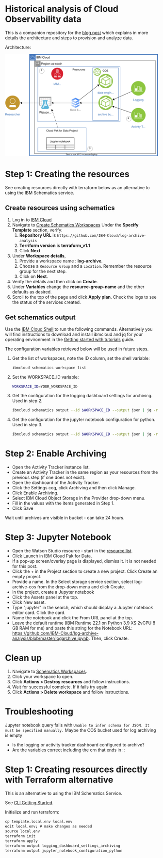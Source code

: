 # Historical analysis of Cloud Observability data
This is a companion repository for the [blog post](https://www.ibm.com/cloud/blog/historical-analysis-of-cloud-observability-data) which explains in more details the architecture and steps to provision and analyze data.

Architecture:

![image](./drawio/log-archive-architecture.svg)



# Step 1: Creating the resources
See creating resources directly with terraform below as an alternative to using the IBM Schematics service.

## Create resources using schematics

1. Log in to [IBM Cloud](https://cloud.ibm.com/)
1. Navigate to [Create Schematics Workspaces](https://cloud.ibm.com/schematics/workspaces/create) Under the **Specify Template** section, verify:
   1. **Repository URL** is `https://github.com/IBM-Cloud/log-archive-analysis`
   1. **Terriform version** is **terraform_v1.1**
   1. Click **Next**
2. Under **Workspace details**,
   1. Provide a workspace name : **log-archive**.
   2. Choose a `Resource Group` and a `Location`.  Remember the resource group for the next step.
   3. Click on **Next**.
3. Verify the details and then click on **Create**.
4. Under **Variables** change the **resource-group-name** and the other defaults as desired. 
7. Scroll to the top of the page and click **Apply plan**. Check the logs to see the status of the services created.

## Get schematics output

Use the [IBM Cloud Shell](https://cloud.ibm.com/shell) to run the following commands.  Alternatively you will find instructions to download and install ibmcloud and jq for your operating environment in the [Getting started with tutorials](https://cloud.ibm.com/docs/solution-tutorials?topic=solution-tutorials-tutorials) guide.

The configuration variables retrieved below will be used in future steps.

1. Get the list of workspaces, note the ID column, set the shell variable:
   ```sh
   ibmcloud schematics workspace list
   ```
1. Set the WORKSPACE_ID variable:

   ```sh
   WORKSPACE_ID=YOUR_WORKSPACE_ID
   ```
1. Get the configuration for the logging dashboard settings for archiving.  Used in step 2.
   ```sh
   ibmcloud schematics output --id $WORKSPACE_ID --output json | jq -r '.[0].output_values[].logging_dashboard_settings_archiving.value'
   ```
1. Get the configuration for the jupyter notebook configuration for python. Used in step 3.
   ```sh
   ibmcloud schematics output --id $WORKSPACE_ID --output json | jq -r '.[0].output_values[].jupyter_notebook_configuration_python.value'
   ```

# Step 2: Enable Archiving

- Open the Activity Tracker instance list.
- Create an Activity Tracker in the same region as your resources from the previous step (if one does not exist).
- Open the dashboard of the Activity Tracker.
- Click the Settings cog, click Archiving and then click Manage.
- Click Enable Archiving.
- Select IBM Cloud Object Storage in the Provider drop-down menu.
- Fill in the values with the items generated in Step 1.
- Click Save

Wait until archives are visible in bucket - can take 24 hours.

# Step 3: Jupyter Notebook

- Open the Watson Studio resource - start in the [resource list](https://cloud.ibm.com/resources).
- Click Launch in IBM Cloud Pak for Data.
- If a pop-up screen/overlay page is displayed, dismiss it. It is not needed for this post.
- Click the + in the Project section to create a new project. Click Create an empty project.
- Provide a name. In the Select storage service section, select log-archive-cos from the drop-down menu and click Create.
- In the project, create a Jupyter notebook
- Click the Assets panel at the top.
- Click New asset.
- Type "jupyter" in the search, which should display a Jupyter notebook editor card. Click the card.
- Name the notebook and click the From URL panel at the top.
- Leave the default runtime (IBM Runtime 22.1 on Python 3.9 XS 2vCPU 8 GB RAM for me) and paste this string for the Notebook URL: https://github.com/IBM-Cloud/log-archive-analysis/blob/master/logarchive.ipynb. Then, click Create.


# Clean up

1. Navigate to [Schematics Workspaces](https://cloud.ibm.com/schematics/workspaces).
1. Click your workspace to open.
1. Click **Actions > Destroy resources** and follow instructions.
1. Wait for successful complete.  If it fails try again.
1. Click **Actions > Delete workspace** and follow instructions.



# Troubleshooting

Jupyter notebook query fails with `Unable to infer schema for JSON. It must be specified manually.`
Maybe the COS bucket used for log archiving is empty
- Is the logging or activity tracker dashboard configured to archive?
- Are the variables correct including the crn that ends in ::

# Step 1: Creating resources directly with Terraform alternative

This is an alternative to using the IBM Schematics Service.

See [CLI Getting Started](https://cloud.ibm.com/docs/cli?topic=cli-getting-started).

Initialize and run terraform:

```
cp template.local.env local.env
edit local.env; # make changes as needed
source local.env
terraform init
terraform apply
terraform output logging_dashboard_settings_archiving
terraform output jupyter_notebook_configuration_python
```